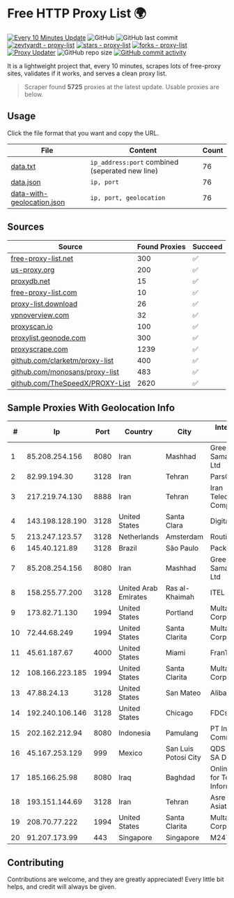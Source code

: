 
# Free HTTP Proxy List 🌍

[![Every 10 Minutes Update](https://github.com/mertguvencli/http-proxy-list/actions/workflows/main.yml/badge.svg?branch=main)](https://github.com/mertguvencli/http-proxy-list/actions/workflows/main.yml)
![GitHub](https://img.shields.io/github/license/mertguvencli/http-proxy-list)
![GitHub last commit](https://img.shields.io/github/last-commit/mertguvencli/http-proxy-list)
[![zevtyardt - proxy-list](https://img.shields.io/static/v1?label=zevtyardt&message=proxy-list&color=blue&logo=github)](https://github.com/zevtyardt/proxy-list "Go to GitHub repo")
[![stars - proxy-list](https://img.shields.io/github/stars/zevtyardt/proxy-list?style=social)](https://github.com/zevtyardt/proxy-list)
[![forks - proxy-list](https://img.shields.io/github/forks/zevtyardt/proxy-list?style=social)](https://github.com/zevtyardt/proxy-list)
[![Proxy Updater](https://github.com/zevtyardt/proxy-list/workflows/Proxy%20Updater/badge.svg)](https://github.com/zevtyardt/proxy-list/actions?query=workflow:"Proxy+Updater")
![GitHub repo size](https://img.shields.io/github/repo-size/zevtyardt/proxy-list)
[![GitHub commit activity](https://img.shields.io/github/commit-activity/m/zevtyardt/proxy-list?logo=commits)](https://github.com/zevtyardt/proxy-list/commits/main)

It is a lightweight project that, every 10 minutes, scrapes lots of free-proxy sites, validates if it works, and serves a clean proxy list.

> Scraper found **5725** proxies at the latest update. Usable proxies are below.

## Usage

Click the file format that you want and copy the URL.

|File|Content|Count|
|----|-------|-----|
|[data.txt](https://raw.githubusercontent.com/mertguvencli/http-proxy-list/main/proxy-list/data.txt)|`ip_address:port` combined (seperated new line)|76|
|[data.json](https://raw.githubusercontent.com/mertguvencli/http-proxy-list/main/proxy-list/data.json)|`ip, port`|76|
|[data-with-geolocation.json](https://raw.githubusercontent.com/mertguvencli/http-proxy-list/main/proxy-list/data-with-geolocation.json)|`ip, port, geolocation`|76|

## Sources

|Source|Found Proxies|Succeed|
|------|-------------|-------|
|[free-proxy-list.net](https://free-proxy-list.net)|300|✅|
|[us-proxy.org](https://www.us-proxy.org)|200|✅|
|[proxydb.net](http://proxydb.net)|15|✅|
|[free-proxy-list.com](https://free-proxy-list.com/?page=&port=&type%5B%5D=http&type%5B%5D=https&up_time=0&search=Search)|10|✅|
|[proxy-list.download](https://www.proxy-list.download/HTTP)|26|✅|
|[vpnoverview.com](https://vpnoverview.com/privacy/anonymous-browsing/free-proxy-servers)|32|✅|
|[proxyscan.io](https://www.proxyscan.io)|100|✅|
|[proxylist.geonode.com](https://proxylist.geonode.com/api/proxy-list?limit=300&page=1&sort_by=lastChecked&sort_type=desc&protocols=http,https)|300|✅|
|[proxyscrape.com](https://api.proxyscrape.com/v2/?request=displayproxies&protocol=http&timeout=10000&country=all&ssl=all&anonymity=all)|1239|✅|
|[github.com/clarketm/proxy-list](https://raw.githubusercontent.com/clarketm/proxy-list/master/proxy-list-raw.txt)|400|✅|
|[github.com/monosans/proxy-list](https://raw.githubusercontent.com/monosans/proxy-list/main/proxies/http.txt)|483|✅|
|[github.com/TheSpeedX/PROXY-List](https://raw.githubusercontent.com/TheSpeedX/PROXY-List/master/http.txt)|2620|✅|


## Sample Proxies With Geolocation Info

|#|Ip|Port|Country|City|Internet Service Provider|
|-|--|----|-------|----|-------------------------|
|1|85.208.254.156|8080|Iran|Mashhad|Green Web Samaneh Novin Co Ltd|
|2|82.99.194.30|3128|Iran|Tehran|ParsOnline Co.|
|3|217.219.74.130|8888|Iran|Tehran|Iran Telecommunication Company PJS|
|4|143.198.128.190|3128|United States|Santa Clara|DigitalOcean, LLC|
|5|213.247.123.57|3128|Netherlands|Amsterdam|Routit BV|
|6|145.40.121.89|3128|Brazil|São Paulo|Packet Host, Inc.|
|7|85.208.254.156|8080|Iran|Mashhad|Green Web Samaneh Novin Co Ltd|
|8|158.255.77.200|3128|United Arab Emirates|Ras al-Khaimah|ITEL|
|9|173.82.71.130|1994|United States|Portland|Multacom Corporation|
|10|72.44.68.249|1994|United States|Santa Clarita|Multacom Corporation|
|11|45.61.187.67|4000|United States|Miami|FranTech Solutions|
|12|108.166.223.185|1994|United States|Santa Clarita|Multacom Corporation|
|13|47.88.24.13|3128|United States|San Mateo|Alibaba.com LLC|
|14|192.240.106.146|3128|United States|Chicago|FDCservers.net|
|15|202.162.212.94|8080|Indonesia|Pamulang|PT Indonesia Comnets Plus|
|16|45.167.253.129|999|Mexico|San Luis Potosí City|QDS NETWORKS SA DE CV|
|17|185.166.25.98|8080|Iraq|Baghdad|Online Company for Technological Information|
|18|193.151.144.69|3128|Iran|Tehran|Asre Dadeha Asiatech|
|19|208.70.77.222|1994|United States|Santa Clarita|Multacom Corporation|
|20|91.207.173.99|443|Singapore|Singapore|M247 Europe SRL|



## Contributing

Contributions are welcome, and they are greatly appreciated! Every
little bit helps, and credit will always be given.

